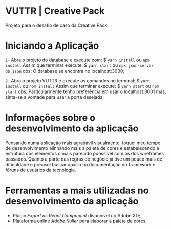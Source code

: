 # VUTTR | Creative Pack #

Projeto para o desafio de caso da Creative Pack.

# Iniciando a Aplicação #

 `1`- Abra o projeto do database e execute com:
    $ `yarn install` ou `npm install`
    Assim que terminar execute:
    $ `yarn start` ou `npx json-server db.json`
    obs: O database se encontra no localhost:3000;

 `2`- Abra o projeto VUTTR e execute os comandos no terminal:
    $ `yarn install` ou `npm install`
    Assim que terminar execute:
    $ `yarn start` ou `npm start`
    obs: Particularmente tenho preferência em usar o localhost:3001
    mas, sinta-se a vontade para usar a porta desejada;

# Informações sobre o desenvolvimento da aplicação #
   Pensando numa aplicação mais agradávil visualmente, foquei
meu tempo de desenvolvimento alinhando mais a paleta de cores
e estabelecendo a estrutura dos elementos o mais parecido poossível
com os dos wireframes passados.
   Quanto a parte das regras de negócio já tive um pouco mais
de dificuldade e precisei buscar auxílio na documentação do framework
e fóruns de usuários da tecnologia.

# Ferramentas a mais utilizadas no desenvolvimento da aplicação #
 - Plugin *Export as React Component* disponível no Adobe XD;
 - Plataforma online *Adobe Kuller* para elaborar a paleta de cores;